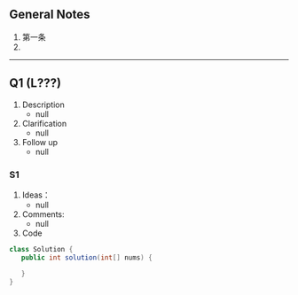 ## General Notes
1. 第一条
2. 
----------
## Q1 (L???)
1. Description
   - null
2. Clarification
   - null
3. Follow up
   - null
### S1
1. Ideas：
   - null
2. Comments:
   - null
3. Code
```java
class Solution {
   public int solution(int[] nums) {

   }
}
```


